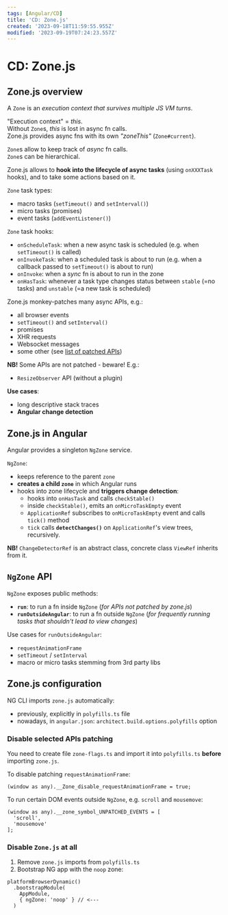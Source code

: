 ```yaml
---
tags: [Angular/CD]
title: 'CD: Zone.js'
created: '2023-09-18T11:59:55.955Z'
modified: '2023-09-19T07:24:23.557Z'
---
```


# CD: Zone.js


## Zone.js overview

A `Zone` is an _execution context that survives multiple JS VM turns_.

"Execution context" = _this_.  
Without `Zone`s, _this_ is lost in async fn calls.  
Zone.js provides async fns with its own _"zoneThis"_ (`Zone#current`).

`Zone`s allow to keep track of _async_ fn calls.  
`Zone`s can be hierarchical.

Zone.js allows to **hook into the lifecycle of async tasks** (using `onXXXTask` hooks), and to take some actions based on it.

`Zone` task types:
- macro tasks (`setTimeout()` and `setInterval()`)
- micro tasks (promises)
- event tasks (`addEventListener()`)

`Zone` task hooks:
- `onScheduleTask`: when a new async task is scheduled (e.g. when `setTimeout()` is called)
- `onInvokeTask`: when a scheduled task is about to run (e.g. when a callback passed to `setTimeout()` is about to run)
- `onInvoke`: when a _sync_ fn is about to run in the zone
- `onHasTask`: whenever a task type changes status between `stable` (=no tasks) and `unstable` (=a new task is scheduled)

Zone.js monkey-patches many async APIs, e.g.:
- all browser events
- `setTimeout()` and `setInterval()`
- promises
- XHR requests
- Websocket messages
- some other (see [list of patched APIs](https://github.com/angular/angular/blob/HEAD/packages/zone.js/STANDARD-APIS.md))

**NB!** Some APIs are not patched - beware! E.g.:
 - `ResizeObserver` API (without a plugin)

**Use cases**:
- long descriptive stack traces
- **Angular change detection**


## Zone.js in Angular

Angular provides a singleton `NgZone` service.  

`NgZone`:
- keeps reference to the parent `zone`
- **creates a child `zone`** in which Angular runs
- hooks into zone lifecycle and **triggers change detection**:
  - hooks into `onHasTask` and calls `checkStable()`
  - inside `checkStable()`, emits an `onMicroTaskEmpty` event
  - `ApplicationRef` subscribes to `onMicroTaskEmpty` event and calls `tick()` method
  - `tick` calls **`detectChanges()`** on `ApplicationRef`'s view trees, recursively.

**NB!** `ChangeDetectorRef` is an abstract class, concrete class `ViewRef` inherits from it.


## `NgZone` API

`NgZone` exposes public methods:
  - **`run`**: to run a fn inside `NgZone` (_for APIs not patched by zone.js_)
  - **`runOutsideAngular`**: to run a fn outside `NgZone` (_for frequently running tasks that shouldn't lead to view changes_)

Use cases for `runOutsideAngular`:
- `requestAnimationFrame`
- `setTimeout` / `setInterval`
- macro or micro tasks stemming from 3rd party libs


## Zone.js configuration

NG CLI imports `zone.js` automatically:
- previously, explicitly in `polyfills.ts` file
- nowadays, in `angular.json`: `architect.build.options.polyfills` option

### Disable selected APIs patching

You need to create file `zone-flags.ts` and import it into `polyfills.ts` **before** importing `zone.js`.

To disable patching `requestAnimationFrame`:
```
(window as any).__Zone_disable_requestAnimationFrame = true;
```

To run certain DOM events outside `NgZone`, e.g. `scroll` and `mousemove`:
```
(window as any).__zone_symbol_UNPATCHED_EVENTS = [
  'scroll', 
  'mousemove'
];
```

### Disable `Zone.js` at all

1. Remove `zone.js` imports from `polyfills.ts`
2. Bootstrap NG app with the `noop` zone:
```
platformBrowserDynamic()
  .bootstrapModule(
    AppModule, 
    { ngZone: 'noop' } // <---
  )
```




